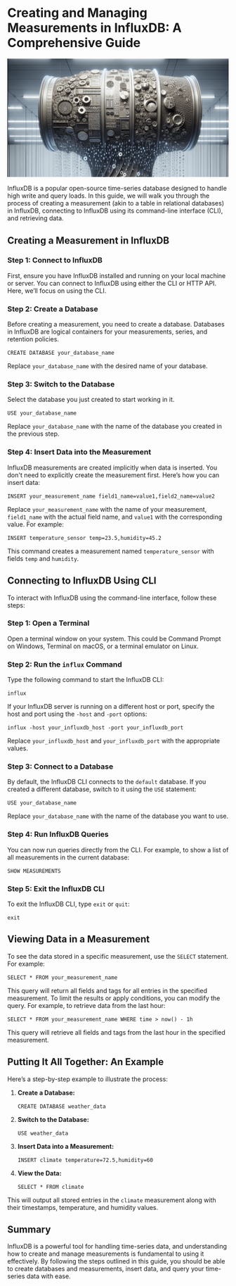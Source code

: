 # Creating and Managing Measurements in InfluxDB: A Comprehensive Guide

![InfluxDB](./thumbnail.png)

InfluxDB is a popular open-source time-series database designed to handle high write and query loads. In this guide, we will walk you through the process of creating a measurement (akin to a table in relational databases) in InfluxDB, connecting to InfluxDB using its command-line interface (CLI), and retrieving data. 

## Creating a Measurement in InfluxDB

### Step 1: Connect to InfluxDB

First, ensure you have InfluxDB installed and running on your local machine or server. You can connect to InfluxDB using either the CLI or HTTP API. Here, we’ll focus on using the CLI.

### Step 2: Create a Database

Before creating a measurement, you need to create a database. Databases in InfluxDB are logical containers for your measurements, series, and retention policies.

```shell
CREATE DATABASE your_database_name
```

Replace `your_database_name` with the desired name of your database.

### Step 3: Switch to the Database

Select the database you just created to start working in it.

```shell
USE your_database_name
```

Replace `your_database_name` with the name of the database you created in the previous step.

### Step 4: Insert Data into the Measurement

InfluxDB measurements are created implicitly when data is inserted. You don't need to explicitly create the measurement first. Here’s how you can insert data:

```shell
INSERT your_measurement_name field1_name=value1,field2_name=value2
```

Replace `your_measurement_name` with the name of your measurement, `field1_name` with the actual field name, and `value1` with the corresponding value. For example:

```shell
INSERT temperature_sensor temp=23.5,humidity=45.2
```

This command creates a measurement named `temperature_sensor` with fields `temp` and `humidity`.

## Connecting to InfluxDB Using CLI

To interact with InfluxDB using the command-line interface, follow these steps:

### Step 1: Open a Terminal

Open a terminal window on your system. This could be Command Prompt on Windows, Terminal on macOS, or a terminal emulator on Linux.

### Step 2: Run the `influx` Command

Type the following command to start the InfluxDB CLI:

```shell
influx
```

If your InfluxDB server is running on a different host or port, specify the host and port using the `-host` and `-port` options:

```shell
influx -host your_influxdb_host -port your_influxdb_port
```

Replace `your_influxdb_host` and `your_influxdb_port` with the appropriate values.

### Step 3: Connect to a Database

By default, the InfluxDB CLI connects to the `default` database. If you created a different database, switch to it using the `USE` statement:

```shell
USE your_database_name
```

Replace `your_database_name` with the name of the database you want to use.

### Step 4: Run InfluxDB Queries

You can now run queries directly from the CLI. For example, to show a list of all measurements in the current database:

```shell
SHOW MEASUREMENTS
```

### Step 5: Exit the InfluxDB CLI

To exit the InfluxDB CLI, type `exit` or `quit`:

```shell
exit
```

## Viewing Data in a Measurement

To see the data stored in a specific measurement, use the `SELECT` statement. For example:

```shell
SELECT * FROM your_measurement_name
```

This query will return all fields and tags for all entries in the specified measurement. To limit the results or apply conditions, you can modify the query. For example, to retrieve data from the last hour:

```shell
SELECT * FROM your_measurement_name WHERE time > now() - 1h
```

This query will retrieve all fields and tags from the last hour in the specified measurement.

## Putting It All Together: An Example

Here’s a step-by-step example to illustrate the process:

1. **Create a Database:**

    ```shell
    CREATE DATABASE weather_data
    ```

2. **Switch to the Database:**

    ```shell
    USE weather_data
    ```

3. **Insert Data into a Measurement:**

    ```shell
    INSERT climate temperature=72.5,humidity=60
    ```

4. **View the Data:**

    ```shell
    SELECT * FROM climate
    ```

This will output all stored entries in the `climate` measurement along with their timestamps, temperature, and humidity values.

## Summary

InfluxDB is a powerful tool for handling time-series data, and understanding how to create and manage measurements is fundamental to using it effectively. By following the steps outlined in this guide, you should be able to create databases and measurements, insert data, and query your time-series data with ease.